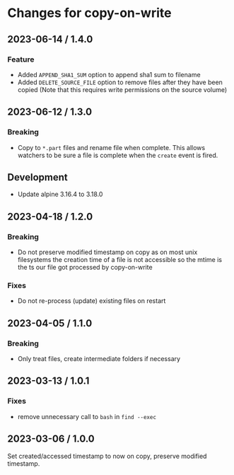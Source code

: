 # Changes for copy-on-write

## 2023-06-14 / 1.4.0

### Feature

* Added `APPEND_SHA1_SUM` option to append sha1 sum to filename
* Added `DELETE_SOURCE_FILE` option to remove files after they have been copied
  (Note that this requires write permissions on the source volume)

## 2023-06-12 / 1.3.0

### Breaking

* Copy to `*.part` files and rename file when complete. This allows watchers to be sure
  a file is complete when the `create` event is fired.

## Development

- Update alpine 3.16.4 to 3.18.0

## 2023-04-18 / 1.2.0

### Breaking

* Do not preserve modified timestamp on copy as on most unix filesystems the
  creation time of a file is not accessible so the mtime is the ts our file
  got processed by copy-on-write

### Fixes

* Do not re-process (update) existing files on restart

## 2023-04-05 / 1.1.0

### Breaking

* Only treat files, create intermediate folders if necessary

## 2023-03-13 / 1.0.1

### Fixes

* remove unnecessary call to `bash` in `find --exec`


## 2023-03-06 / 1.0.0

Set created/accessed timestamp to now on copy, preserve modified timestamp.
